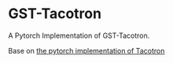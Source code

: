 # GST-Tacotron
A Pytorch Implementation of GST-Tacotron.

Base on [the pytorch implementation of Tacotron](https://github.com/xcmyz/Tacotron-Pytorch)
